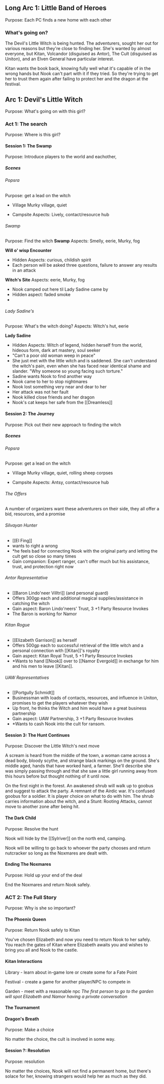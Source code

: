 ## Long Arc 1: Little Band of Heroes
Purpose: Each PC finds a new home with each other

### What's going on?

The Devil's Little Witch is being hunted. The adventurers, sought her out for various reasons but they're close to finding her. She's wanted by almost everyone, but Kitan, Volcandor (disguised as Antor), The Cult (disguised as Uniton), and an Elven General have particular interest.

Kitan wants the book back, knowing fully well what it's capable of in the wrong hands but Nook can't part with it if they tried. So they're trying to get her to trust them again after failing to protect her and the dragon at the festival.



## Arc 1: Devil's Little Witch
Purpose: What's going on with this girl?
### Act 1: The search
Purpose: Where is this girl?
#### Session 1: The Swamp
Purpose: Introduce players to the world and eachother,

##### Scenes
###### Popsra
Purpose: get a lead on the witch
- Village
Murky village, quiet

- Campsite
Aspects: Lively, contact/resource hub 

###### Swamp
Purpose: Find the witch
**Swamp**
Aspects: Smelly, eerie, Murky, fog

**Will o' wisp Encounter**
- Hidden Aspects: curious, childish spirit
- Each person will be asked three questions, failure to answer any results in an attack

**Witch's Site**
Aspects: eerie, Murky, fog
- Nook camped out here til Lady Sadine came by
- Hidden aspect: faded smoke
- 

###### Lady Sadine's
Purpose: What's the witch doing?
Aspects: Witch's hut, eerie

**Lady Sadine**
- Hidden Aspects: Witch of legend, hidden herself from the world, hideous form, dark art mastery,  soul seeker 
- "Can't a poor old woman weep in peace"
- She just met with the little witch and is saddened. She can't understand the witch's pain, even when she has faced near identical shame and slander. "Why someone so young facing such torture."
- Sadine wants Nook to find another way
- Nook came to her to stop nightmares
- Nook lost something very near and dear to her
- Her attack was not her fault
- Nook killed close friends and her dragon
- Nook's cat keeps her safe from the [[Dreamless]]

#### Session 2: The Journey
Purpose: Pick out their new approach to finding the witch

##### Scenes
###### Popsra
Purpose: get a lead on the witch
- Village
Murky village, quiet, rolling sheep corpses

- Campsite
Aspects: Antsy, contact/resource hub

###### The Offers
A number of organizers want these adventurers on their side, they all offer a bid, resources, and a promise

###### Silvayan Hunter
- [[El Fing]]
- wants to right a wrong
- *he feels bad for connecting Nook with the original party and letting the cult get so close so many times
- Gain companion: Expert ranger, can't offer much but his assistance, trust, and protection right now

###### Antor Representative
- [[Baron Lindo'neer Villtri]] (and personal guard)
- Offers 300gp each and additional magical supplies/assistance in catching the witch
- Gain aspect: Baron Lindo'neers' Trust, 3 +1 Party Resource Invokes
- The Baron is working for Namor

###### Kitan Rogue
- [[Elizabeth Garrison]] as herself
- Offers 500gp each to successful retrieval of the little witch and a personal connection with [[Kitan]]'s royalty 
- Gain aspect: Kitan Royal Trust, 5 +1 Party Resource Invokes
- *Wants to hand [[Nook]] over to [[Namor Evergold]] in exchange for him and his men to leave [[Kitan]].

###### UAW Representatives
- [[Portgully Schmidt]]
- Businessman with loads of contacts, resources, and influence in Uniton, promises to get the players whatever they wish
- Up front, he thinks the Witch and him would have a great business partnership
- Gain aspect: UAW Partnership, 3 +1 Party Resource Invokes
- *Wants to cash Nook into the cult for ransom.

#### Session 3: The Hunt Continues 

Purpose: Discover the Little Witch's next move

A scream is heard from the middle of the town, a woman came across a dead body, bloody scythe, and strange black markings on the ground. She's middle aged, hands that have worked hard, a farmer. She'll describe she was simply passing through and that she saw a little girl running away from this hours before but thought nothing of it until now.

On the first night in the forest. An awakened shrub will walk up to goobus and suggest to attack the party. A remnant of the Airdic war. It's confused goobus for a soldier. It is player choice on what to do with him. The shrub carries information about the witch, and a Stunt: Rooting Attacks, cannot move to another zone after being hit.

#### The Dark Child

Purpose: Resolve the hunt

Nook will hide by the [[Sylriver]] on the north end, camping.

Nook will be willing to go back to whoever the party chooses and return nutcracker so long as the Noxmares are dealt with.

#### Ending The Noxmares

Purpose: Hold up your end of the deal

End the Noxmares and return Nook safely.
### ACT 2: The Full Story
Purpose: Why is she so important?

#### The Phoenix Queen

Purpose: Return Nook safely to Kitan

You've chosen Elizabeth and now you need to return Nook to her safely. You reach the gates of Kitan where Elizabeth awaits you and wishes to bring you all and Nook to the castle.
#### Kitan Interactions

Library - learn about in-game lore or create some for a Fate Point

Festival - create a game for another player/NPC to compete in

Garden - meet with a reasonable npc
*The first person to go to the garden will spot Elizabeth and Namor having a private conversation* 
#### The Tournament


#### Dragon's Breath

Purpose: Make a choice

No matter the choice, the cult is involved in some way.
#### Session ?: Resolution

Purpose: resolution

No matter the choices, Nook will not find a permanent home, but there's solace for her, knowing strangers would help her as much as they did.